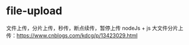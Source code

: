 # file-upload
文件上传，分片上传，秒传，断点续传，暂停上传
nodeJs + js 大文件分片上传：https://www.cnblogs.com/kdcg/p/13423029.html
